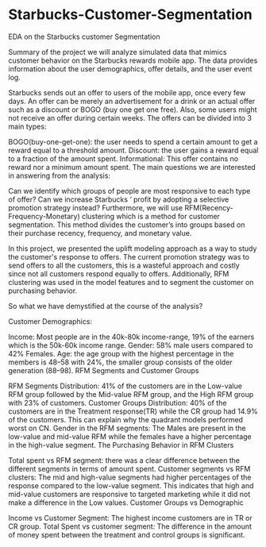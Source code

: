 # Starbucks-Customer-Segmentation
EDA on the Starbucks customer Segmentation


Summary of the project
we will analyze simulated data that mimics customer behavior on the Starbucks rewards mobile app. The data provides information about the user demographics, offer details, and the user event log.

Starbucks sends out an offer to users of the mobile app, once every few days. An offer can be merely an advertisement for a drink or an actual offer such as a discount or BOGO (buy one get one free). Also, some users might not receive an offer during certain weeks. The offers can be divided into 3 main types:

BOGO(buy-one-get-one): the user needs to spend a certain amount to get a reward equal to a threshold amount.
Discount: the user gains a reward equal to a fraction of the amount spent.
Informational: This offer contains no reward nor a minimum amount spent.
The main questions we are interested in answering from the analysis:

Can we identify which groups of people are most responsive to each type of offer?
Can we increase Starbucks ‘ profit by adopting a selective promotion strategy instead?
Furthermore, we will use RFM(Recency-Frequency-Monetary) clustering which is a method for customer segmentation. This method divides the customer’s into groups based on their purchase recency, frequency, and monetary value.

In this project, we presented the uplift modeling approach as a way to study the customer's response to offers. The current promotion strategy was to send offers to all the customers, this is a wasteful approach and costly since not all customers respond equally to offers. Additionally, RFM clustering was used in the model features and to segment the customer on purchasing behavior.

So what we have demystified at the course of the analysis?

Customer Demographics:

Income: Most people are in the 40k-80k income-range, 19% of the earners which is the 50k-60k income range.
Gender: 58% male users compared to 42% Females.
Age: the age group with the highest percentage in the members is 48–58 with 24%, the smaller group consists of the older generation (88–98).
RFM Segments and Customer Groups

RFM Segments Distribution: 41% of the customers are in the Low-value RFM group followed by the Mid-value RFM group, and the High RFM group with 23% of customers.
Customer Groups Distribution: 40% of the customers are in the Treatment response(TR) while the CR group had 14.9% of the customers. This can explain why the quadrant models performed worst on CN.
Gender in the RFM segments: The Males are present in the low-value and mid-value RFM while the females have a higher percentage in the high-value segment.
The Purchasing Behavior in RFM Clusters

Total spent vs RFM segment: there was a clear difference between the different segments in terms of amount spent.
Customer segments vs RFM clusters: The mid and high-value segments had higher percentages of the response compared to the low-value segment. This indicates that high and mid-value customers are responsive to targeted marketing while it did not make a difference in the Low values.
Customer Groups vs Demographic

Income vs Customer Segment: The highest income customers are in TR or CR group. 
Total Spent vs customer segment: The difference in the amount of money spent between the treatment and control groups is significant.
